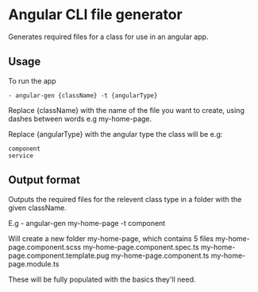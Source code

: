 # Angular CLI file generator

Generates required files for a class for use in an angular app.

## Usage

To run the app

    - angular-gen {className} -t {angularType}

Replace {className} with the name of the file you want to create, using dashes between words e.g my-home-page.

Replace {angularType} with the angular type the class will be e.g:

    component
    service

## Output format

Outputs the required files for the relevent class type in a folder with the given className.

E.g
    - angular-gen my-home-page -t component

Will create a new folder my-home-page, which contains 5 files
    my-home-page.component.scss
    my-home-page.component.spec.ts
    my-home-page.component.template.pug
    my-home-page.component.ts
    my-home-page.module.ts

These will be fully populated with the basics they'll need.

